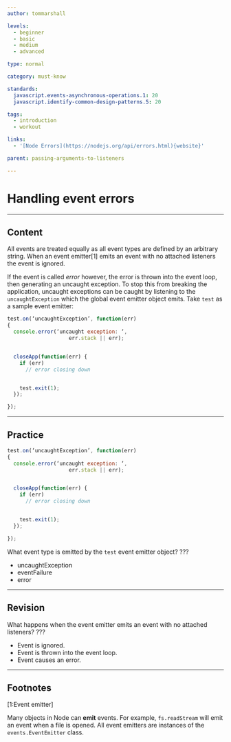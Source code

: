 ```yaml
---
author: tommarshall

levels:
  - beginner
  - basic
  - medium
  - advanced

type: normal

category: must-know

standards:
  javascript.events-asynchronous-operations.1: 20
  javascript.identify-common-design-patterns.5: 20

tags:
  - introduction
  - workout

links:
  - '[Node Errors](https://nodejs.org/api/errors.html){website}'

parent: passing-arguments-to-listeners

---
```

# Handling event errors

---
## Content

All events are treated equally as all event types are defined by an arbitrary string. When an event emitter[1] emits an event with no attached listeners the event is ignored.

If the event is called *error* however, the error is thrown into the event loop, then generating an uncaught exception. To stop this from breaking the application, uncaught exceptions can be caught by listening to the `uncaughtException` which the global event emitter object emits. Take `test` as a sample event emitter:

```javascript
test.on(‘uncaughtException’, function(err)
{
  console.error(‘uncaught exception: ‘,
                    err.stack || err);


  closeApp(function(err) {
    if (err)
      // error closing down


    test.exit(1);
  });

});
```

---
## Practice

```javascript
test.on(‘uncaughtException’, function(err)
{
  console.error(‘uncaught exception: ‘,
                    err.stack || err);


  closeApp(function(err) {
    if (err)
      // error closing down


    test.exit(1);
  });

});
```

What event type is emitted by the `test` event emitter object?
???


* uncaughtException
* eventFailure
* error

---
## Revision

What happens when the event emitter emits an event with no attached listeners?
???


* Event is ignored.
* Event is thrown into the event loop.
* Event causes an error.

---
## Footnotes
[1:Event emitter]

Many objects in Node can **emit** events.
For example, `fs.readStream` will emit an event when a file is opened.
All event emitters are instances of the `events.EventEmitter` class.
 
